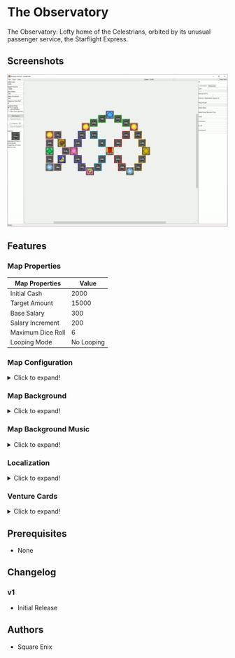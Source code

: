# The Observatory

The Observatory: Lofty home of the Celestrians, orbited by its unusual passenger service, the Starflight Express.

## Screenshots

![angel.gif](angel.gif)

## Features

### Map Properties

| Map Properties    | Value      |
| ----------------- | ---------- |
| Initial Cash      | 2000       |
| Target Amount     | 15000      | 
| Base Salary       | 300        | 
| Salary Increment  | 200        | 
| Maximum Dice Roll | 6          | 
| Looping Mode      | No Looping | 

### Map Configuration

<details>
  <summary>Click to expand!</summary>

| Map Configuration | Value               |
| ----------------- | ------------------- |
| Rules             | Standard            |
| Theme             | Dragon Quest        |
| FRB File Name 1   | angel0.frb          |
| FRB File Name 2   | angel1.frb          |
| FRB File Name 3   | angel2.frb          |
| FRB File Name 4   | angel3.frb          |

</details>

### Map Background

<details>
  <summary>Click to expand!</summary>

| On  | Background | Description          |
| --- | ---------- | -------------------- |
|     | bg101      | Trodain Castle       |
| :o: | bg109      | The Observatory      |
|     | bg102      | Ghost Ship           |
|     | bg105      | Slimenia             |
|     | bg104      | Mt. Magmageddon      |
|     | bg106      | Robbin' Hood Ruins   |
|     | bg004      | Mario Stadium        |
|     | bg008      | Starship Mario       |
|     | bg002      | Mario Circuit        |
|     | bg001      | Yoshi's Island       |
|     | bg005      | Delfino Plaza        |
|     | bg003      | Peach's Castle       |
|     | bg107      | Alefgard             |
|     | bg006      | Super Mario Bros     |
|     | bg007      | Bowser's Castle      |
|     | bg009      | Good Egg Galaxy      |
|     | bg103      | The Colossus         |
|     | bg108      | Alltrades Abbey      |
|     | bg901      | Practice Board       |

</details>

### Map Background Music

<details>
  <summary>Click to expand!</summary>

| On  | BGM | Brsar | Filename                 | Description              |
| --- | --- | ----- | ------------------------ | ------------------------ |
|     |  17 |    29 | 29_BGM_MAP_TRODAIN       | Trodain Castle           |
| :o: |  21 |    41 | 37_BGM_MAP_ANGEL         | The Observatory          |
|     |   3 |    31 | 30_BGM_MAP_GHOSTSHIP     | Ghost Ship               |
|     |   6 |    34 | 33_BGM_MAP_SLABACCA      | Slimenia                 |
|     |   5 |    33 | 32_BGM_MAP_SINOKAZAN     | Mt. Magmageddon          |
|     |   7 |    35 | 34_BGM_MAP_KANDATA       | Robbin' Hood Ruins       |
|     |  12 |    23 | 23_BGM_MAP_STADIUM       | Mario Stadium            |
|     |  15 |    27 | 27_BGM_MAP_STARSHIP      | Starship Mario           |
|     |   0 |    21 | 21_BGM_MAP_CIRCUIT       | Mario Circuit            |
|     |  11 |    20 | 20_BGM_MAP_YOSHI         | Yoshi's Island           |
|     |  13 |    24 | 24_BGM_MAP_DOLPIC        | Delfino Plaza            |
|     |   1 |    22 | 22_BGM_MAP_PEACH         | Peach's Castle           |
|     |   9 |    37 | 35_BGM_MAP_ALEFGARD      | Alefgard                 |
|     |  14 |    25 | 25_BGM_MAP_SMB           | Super Mario Bros         |
|     |   2 |    26 | 26_BGM_MAP_KOOPA         | Bowser's Castle          |
|     |  16 |    28 | 28_BGM_MAP_EGG           | Good Egg Galaxy          |
|     |   4 |    32 | 31_BGM_MAP_MAJINZOU      | The Colossus             |
|     |  19 |    39 | 36_BGM_MAP_DHAMA         | Alltrades Abbey          |
|     |  22 |     5 | 05_BGM_MENU              | Practice Board           |
|     |   8 |    36 | 34_BGM_MAP_KANDATA_old   | Unused                   |
|     |  10 |    38 | 35_BGM_MAP_ALEFGARD_old  | Unused                   |
|     |  18 |    30 | 29_BGM_MAP_TRODAIN_old   | Unused                   |
|     |  20 |    40 | 36_BGM_MAP_DHAMA_old     | Unused                   |
|     |  23 | 42/43 | 38_BGM_GOALPROP_(M/D)    | Promotion                |
|     |  24 | 10/11 | 10_BGM_WINNER_(M/D)      | Winner                   |
|     |  25 |    12 | 12_BGM_CHANCECARD        | Select Chancecard        |
|     |  26 |    13 | 13_BGM_STOCK             | Buy/Sell Stock           |
|     |  27 |    14 | 14_BGM_AUCTION           | Auction                  |
|     |  28 | 15/16 | 15_BGM_CASINO_SLOT_(M/D) | Round The Blocks         |
|     |  29 |    17 | 15_BGM_CASINO_BLOCK      | Memory Block             |
|     |  30 |    12 | 12_BGM_CHANCECARD        | Dart of Gold             |
|     |  31 |    16 | 16_BGM_CASINO_SLOT_D     | Select your Slime        |
|     |  32 |    19 | 19_BGM_CASINO_RACE       | Racing Slimes            |
|     |  33 |     0 | 01_BGM_TITLE             | Title Screen             |
|     |  34 |     5 | 05_BGM_MENU              | Menu                     |
|     |  35 |     3 | 04_BGM_SAVELOAD          | Save/Load Screen         |
|     |  36 |     4 | 04_BGM_SAVELOAD_old      | unused                   |
|     |  37 |     6 | 06_BGM_WIFI              | Wi-Fi                    |
|     |  38 |     3 | 04_BGM_SAVELOAD          | Unknown                  |
|     |  39 |     7 | 07_BGM_ENDING_M          | Credits                  |

</details>

### Localization

<details>
  <summary>Click to expand!</summary>
    
| Message   | String |
| --------- | ------ |
| Name (DE) | Das Observatorium |
| Name (ES) | El Observatorio |
| Name (FR) | L'Observatoire |
| Name (IT) | L'Osservatorium |
| Name (JP) | 天使界 |
| Desc (DE) | Das Observatorium: Die luftige Heimat der Himmlischen kann sich mit dem Sternenexpress des wohl ungewöhnlichsten ÖPNV rühmen! |
| Desc (ES) | El Observatorio: el etéreo hogar de los celestiales y del Expreso Celestial, su peculiar sistema de transporte. |
| Desc (FR) | L'Observatoire : demeure élevée des Célestelliens, autour de laquelle gravite l'Orion Express, un train de voyageur hors du commun. |
| Desc (IT) | L'Osservatorium: la casa dei Celestiali, collegata al resto del mondo da un insolito mezzo di trasporto, l'Espresso Celeste. |
| Desc (JP) | 天使界：　星空に浮かび天使たちがすむ世界。　ふしぎな形をした天の箱舟がその周囲をまわっている。 |

</details>

### Venture Cards

<details>
  <summary>Click to expand!</summary>

| ID  | On  | Description                                                                                                      |
| --- | --- | ---------------------------------------------------------------------------------------------------------------- |
|   1 | :o: | Adventurous turning point! You can choose which way to move on your next go, (player's name).                    |
|   2 |     | Venture on! Roll the die again and move forward.                                                                 |
|   3 |     | Venture through space! Zoom over to any non-venture, non-suit square you like!                                   |
|   4 | :o: | Moneymaking venture! Roll the die and get 40 times the number shown in gold coins from the player in first place!|
|   5 | :o: | Venture through space! Zoom over to any shop or vacant plot!                                                     |
|   6 | :o: | Venture through space! Zoom over to any venture or suit square!                                                  |
|   7 | :o: | Special bonus! Your shops all grow by 7%!                                                                        |
|   8 | :o: | Venture on! Everyone's shop prices increase by 30%! Now roll the die and move again.                             |
|   9 | :o: | Venture on! Everyone's shops close for the day! Now roll the die and move again.                                 |
|  10 |     | Venture on! Everyone's shop prices cut in half! Now roll the die and move again.                                 |
|  11 | :o: | Moneymaking venture! Roll the die and get 11 times the number shown in gold coins from all other players!        |
|  12 | :o: | Capital venture! You can invest capital in any of your shops.                                                    |
|  13 | :o: | Misadventure! The values of all your shops drop by 13%!                                                          |
|  14 | :o: | Misadventure! You give everyone 30G each!                                                                        |
|  15 | :o: | Moneymaking venture! Roll the die and get 50 times the number shown in gold coins from the bank!                 |
|  16 |     | Random venture! Shops expand in three districts picked at random!                                                |
|  17 | :o: | Special bonus! You receive half of your salary!                                                                  |
|  18 | :o: | Misadventure! The bank is forcibly buying you out! You're compelled to sell a shop for only twice its value.     |
|  19 | :o: | Price hike venture! Your shop prices go up by 30% until your next turn.                                          |
|  20 |     | Revaluation venture! You can expand any one of your shops by 20%.                                                |
|  21 |     | Random venture! You receive 20 stocks in a district picked at random!                                            |
|  22 | :o: | Cashback venture! You can sell a shop back to the bank for twice its shop value.                                 |
|  23 |     | Revaluation venture! You can expand any one of your shops by 50%.                                                |
|  24 | :o: | Misadventure! The bank is forcibly buying you out! You're compelled to sell a shop for 200G more than its value. |
|  25 | :o: | Misadventure! Your shop prices halve until your next turn!                                                       |
|  26 | :o: | Lucky venture! You get a big commission until your next turn!                                                    |
|  27 | :o: | Special bonus! You receive 27 times the number of shops you own in gold coins from the bank!                     |
|  28 | :o: | Cameo adventure! A goodybag appears!                                                                             |
|  29 | :o: | Freebie! Take a Heart!                                                                                           |
|  30 |     | Venture on! All shops charge a 100G flat rate! Now roll the die and move again.                                  |
|  31 | :o: | Random venture! Shops expand by 10% in a district picked at random!                                              |
|  32 | :o: | Random venture! Shops expand by 20% in a district picked at random!                                              |
|  33 | :o: | Cashback venture! You can sell a shop back to the bank for three times its shop value.                           |
|  34 |     | Dicey adventure! Roll 1/3/5 and your shops close for the day. Roll 2/4/6 and everyone else's shops close.        |
|  35 | :o: | Stock venture! You can sell stocks you own at 35% above the market value.                                        |
|  36 | :o: | Capital venture! You can pay 100G for the chance to invest in your shops.                                        |
|  37 |     | Random venture! Shops expand by 30% in a district picked at random!                                              |
|  38 |     | Stock venture! You can buy stocks in a district of your choice at 10% above the market value.                    |
|  39 | :o: | Suit venture! Buy a Suit Yourself card for 100G.                                                                 |
|  40 |     | Misadventure! You give away 10% of your ready cash to the player in last place!                                  |
|  41 | :o: | Misadventure! Stock prices fall by 10% in a district picked at random!                                           |
|  42 | :o: | Misadventure! Stock prices fall by 20% in a district picked at random!                                           |
|  43 | :o: | Misadventure! You pay an assets tax of two gold coins per unit of stock that you own!                            |
|  44 |     | Misadventure! Roll the die and pay 44 times the number in gold coins to the player in last place!                |
|  45 | :o: | Dicey adventure! Roll 1/3/5 to warp to a take-a-break square. Roll 2/4/6 to warp to the arcade.                  |
|  46 |     | Misadventure! You drop your wallet and lose 10% of your ready cash!                                              |
|  47 |     | Dicey adventure! Roll 2-6 to get all the suits. Roll 1 and lose all your suits.                                  |
|  48 | :o: | Misadventure! All shops in a district picked at random fall in value by 10%!                                     |
|  49 | :o: | Misadventure! All shops in a district picked at random fall in value by 20%!                                     |
|  50 |     | Venture on! Move forward the same number of squares again.                                                       |
|  51 |     | Venture on! Move forward 1 square more.                                                                          |
|  52 | :o: | Venture on! Move forward another 2 squares.                                                                      |
|  53 | :o: | Venture through space! Zoom over to the bank!                                                                    |
|  54 | :o: | Venture through space! Pay 100G to zoom straight to the bank!                                                    |
|  55 | :o: | Venture on! Roll the die again and move forward (with an invitation to browse thrown in!).                       |
|  56 | :o: | Venture on! Roll the die again and move forward (with a half-price special offer thrown in!).                    |
|  57 | :o: | Venture through space! Zoom to any square you like.                                                              |
|  58 | :o: | Venture through space! Pay 100G to zoom to any non-venture, non-suit square you like!                            |
|  59 |     | Stock venture! You can buy stocks in a district of your choice at 10% below the market value.                    |
|  60 | :o: | Random venture! Stock prices increase by 10% in a district picked at random!                                     |
|  61 | :o: | Special bonus! You receive a 10% dividend on your stocks!                                                        |
|  62 | :o: | Special bonus! You receive a 20% dividend on your stocks!                                                        |
|  63 | :o: | Random venture! Stock prices increase by 20% in a district picked at random!                                     |
|  64 |     | Random venture! Stock prices increase by 30% in a district picked at random!                                     |
|  65 |     | Forced buyout! You can buy a vacant plot or shop for five times its value, whether someone else owns it or not.  |
|  66 | :o: | Special bonus! You receive 10 of the most valuable stocks!                                                       |
|  67 |     | Stock venture! You can buy stocks in a district of your choice.                                                  |
|  68 |     | Special arcade adventure! You're invited to play Memory Block!                                                   |
|  69 |     | Stock venture! You can sell stocks you own at 20% above the market value.                                        |
|  70 | :o: | Special bonus! You get a sudden promotion and receive a salary! (You lose any suits you have.)                   |
|  71 | :o: | Capital venture! You can invest up to 200G of the bank's money in your shops.                                    |
|  72 |     | Dicey adventure! Roll 1/3/5 to take 20 times the number of your shops in gold coins. Roll 2/4/6 and pay the same.|
|  73 | :o: | Property venture! You can buy any unowned shop or vacant plot.                                                   |
|  74 |     | Misadventure! You are forced to auction one of your shops (with a starting price of twice the shop's value).     |
|  75 | :o: | Property venture! You can buy any unowned shop or vacant plot for twice its value.                               |
|  76 |     | Special arcade adventure! You're invited to play Round the Blocks!                                               |
|  77 | :o: | Freebie! Take five of each district's stocks.                                                                    |
|  78 |     | Property venture! You can buy any unowned shop or vacant plot for 200G more than its value.                      |
|  79 |     | Forced buyout! You can buy a vacant plot or shop for three times its value, whether someone else owns it or not. |
|  80 | :o: | Freebie! Take a Spade!                                                                                           |
|  81 |     | Misadventure! All other players can only move forward 1 on their next turn.                                      |
|  82 | :o: | Freebie! Take a Club!                                                                                            |
|  83 | :o: | Dicey adventure! Roll 1/3/5 and warp to a random location. Roll 2/4/6 and everyone else warps.                   |
|  84 |     | Moneymaking venture! The winning player must pay you 10% of their ready cash!                                    |
|  85 |     | Moneymaking venture! Roll the die and get 85 times the number shown in gold coins from the bank!                 |
|  86 | :o: | Moneymaking venture! Take 100G from all other players!                                                           |
|  87 |     | Venture on! Roll the special all-7s-and-8s die and move forward again.                                           |
|  88 | :o: | Misadventure! All other players swap places!                                                                     |
|  89 | :o: | Freebie! All players take a Suit Yourself card!                                                                  |
|  90 |     | Price hike venture! All shop prices go up by 30% until your next turn.                                           |
|  91 | :o: | Cameo adventure! A healslime appears!                                                                            |
|  92 | :o: | Cameo adventure! Lakitu appears!                                                                                 |
|  93 |     | Dicey adventure! Roll 1/3/5 and your shops expand by 10%. Roll 2/4/6 and everyone else's shops expand by 5%.     |
|  94 | :o: | Freebie! Take a Diamond!                                                                                         |
|  95 | :o: | Misadventure! You throw an impromptu party. All other players come to your location!                             |
|  96 |     | Misadventure! All players scramble to another player's location!                                                 |
|  97 |     | Stock rise venture! Increase stock value by 20% in a district of your choice.                                    |
|  98 | :o: | Forced buyout! You can buy a vacant plot or shop for four times its value, whether someone else owns it or not.  |
|  99 | :o: | Freebie! What's inside...?                                                                                       |
| 100 | :o: | Freebie! Take a Suit Yourself card!                                                                              |
| 101 |     | Special bonus! Your shops all grow by 21%!                                                                       |
| 102 |     | Moneymaking venture! Roll the die and get 33 times the number shown in gold coins from all other players!        |
| 103 |     | Misadventure! The values of all your shops drop by 25%!                                                          |
| 104 |     | Misadventure! You give everyone 80G each!                                                                        |
| 105 |     | Moneymaking venture! Roll the die and get the number shown x your level x 40G from the bank!                     |
| 106 |     | Freebie! Roll the die and get half the number shown of Suit Yourself cards! (Decimals will be rounded down.)     |
| 107 |     | Revaluation venture! You can expand any one of your shops by 30%.                                                |
| 108 |     | Cashback venture! You can sell a shop back to the bank for four times its shop value.                            |
| 109 |     | Revaluation venture! You can expand any one of your shops by 75%.                                                |
| 110 |     | Special bonus! You receive 77 times the number of shops you own in gold coins from the bank!                     |
| 111 |     | Cashback venture! You can sell a shop back to the bank for 500G more than its shop value.                        |
| 112 |     | Special bonus! You receive 100 times the number of shops you own in gold coins!                                  |
| 113 |     | Moneymaking venture! Roll the die and get the number shown x your level x 20G from the bank!                     |
| 114 |     | Moneymaking venture! Take your level times 40G from all other players!                                           |
| 115 |     | Misadventure! All other players can only move forward 7 on their next turn.                                      |
| 116 |     | Moneymaking venture! Roll the die and get 60 times the number shown in gold coins from the player in first place!|
| 117 |     | Adventurous turning point! Everyone gets to choose which way to move on their next go.                           |
| 118 |     | Lucky venture! You get a really big commission until your next turn!                                             |
| 119 |     | Misadventure! You give 20% of your ready cash to the player in last place!                                       |
| 120 |     | Misadventure! You drop your wallet and lose 20% of your ready cash!                                              |
| 121 |     | Capital venture! You can invest up to 400G of the bank's money in your shops.                                    |
| 122 |     | Moneymaking venture! The winning player must pay you 20% of their ready cash!                                    |
| 123 |     | Dicey adventure! Roll 1/3/5 and your shops expand by 20%. Roll 2/4/6 and everyone else's shops expand by 5%.     |
| 124 |     | Suit venture! Buy a Suit Yourself card for 50G.                                                                  |
| 125 |     | Dicey adventure! Roll 1/3/5 to warp to a boon square. Roll 2/4/6 to warp to the arcade.                          |
| 126 |     | Revaluation venture! Roll the die and expand your shops by 2% for each number.                                   |
| 127 |     | Special arcade adventure! You're invited to play Round the Blocks and Memory Block!                              |
| 128 |     | Special bonus! You receive 55 times the number of shops you own in gold coins from the bank!                     |

</details>

## Prerequisites

- None

## Changelog

### v1
- Initial Release

## Authors

- Square Enix